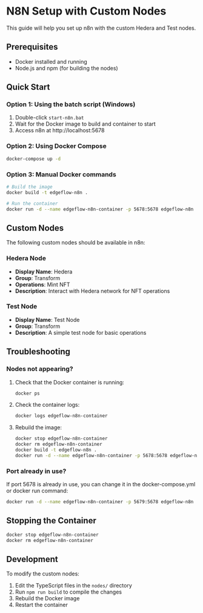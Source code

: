 # N8N Setup with Custom Nodes

This guide will help you set up n8n with the custom Hedera and Test nodes.

## Prerequisites

- Docker installed and running
- Node.js and npm (for building the nodes)

## Quick Start

### Option 1: Using the batch script (Windows)
1. Double-click `start-n8n.bat`
2. Wait for the Docker image to build and container to start
3. Access n8n at http://localhost:5678

### Option 2: Using Docker Compose
```bash
docker-compose up -d
```

### Option 3: Manual Docker commands
```bash
# Build the image
docker build -t edgeflow-n8n .

# Run the container
docker run -d --name edgeflow-n8n-container -p 5678:5678 edgeflow-n8n
```

## Custom Nodes

The following custom nodes should be available in n8n:

### Hedera Node
- **Display Name**: Hedera
- **Group**: Transform
- **Operations**: Mint NFT
- **Description**: Interact with Hedera network for NFT operations

### Test Node
- **Display Name**: Test Node
- **Group**: Transform
- **Description**: A simple test node for basic operations

## Troubleshooting

### Nodes not appearing?
1. Check that the Docker container is running:
   ```bash
   docker ps
   ```

2. Check the container logs:
   ```bash
   docker logs edgeflow-n8n-container
   ```

3. Rebuild the image:
   ```bash
   docker stop edgeflow-n8n-container
   docker rm edgeflow-n8n-container
   docker build -t edgeflow-n8n .
   docker run -d --name edgeflow-n8n-container -p 5678:5678 edgeflow-n8n
   ```

### Port already in use?
If port 5678 is already in use, you can change it in the docker-compose.yml or docker run command:
```bash
docker run -d --name edgeflow-n8n-container -p 5679:5678 edgeflow-n8n
```

## Stopping the Container

```bash
docker stop edgeflow-n8n-container
docker rm edgeflow-n8n-container
```

## Development

To modify the custom nodes:
1. Edit the TypeScript files in the `nodes/` directory
2. Run `npm run build` to compile the changes
3. Rebuild the Docker image
4. Restart the container 